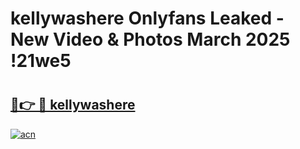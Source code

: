 # kellywashere Onlyfans Leaked - New Video & Photos March 2025 !21we5

# <h2><a href="https://py3mpn.iuczelnia.edu.pl?title=kellywashere&ref=21we5">🔗👉 🔴 kellywashere</a></h2>

[![acn](https://github.com/user-attachments/assets/0f9c940e-d8b0-45ae-aac7-cd30a18b3e1c)](https://py3mpn.iuczelnia.edu.pl?title=kellywashere&ref=21we5)


